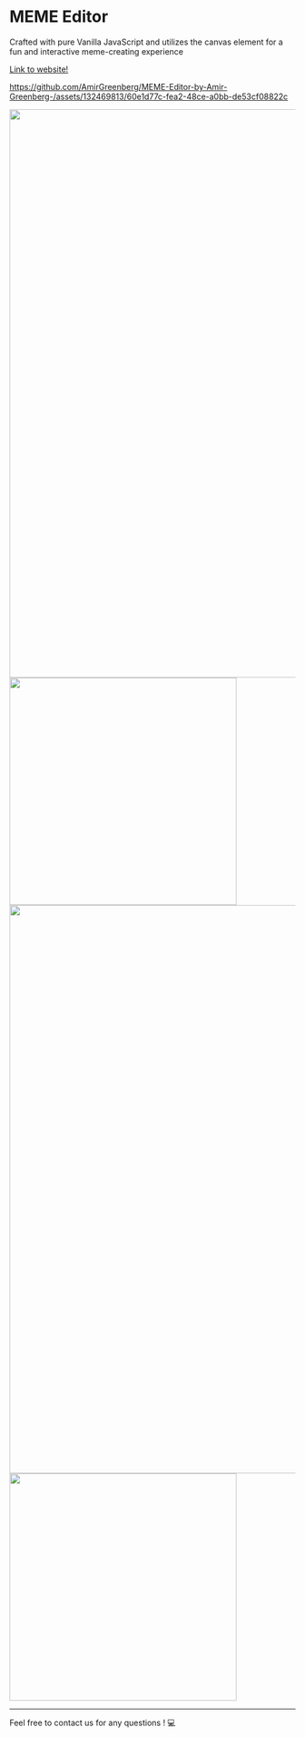 # MEME Editor
Crafted with pure Vanilla JavaScript and utilizes the canvas element for a fun and interactive meme-creating experience

[Link to website!](https://amirgreenberg.github.io/MEME-Editor-by-Amir-Greenberg-/)

https://github.com/AmirGreenberg/MEME-Editor-by-Amir-Greenberg-/assets/132469813/60e1d77c-fea2-48ce-a0bb-de53cf08822c

<div>
<img src="https://res.cloudinary.com/dqjddwtf4/image/upload/v1707041033/meme_generator_screenshot1_tda2hg.png" width="1000px"  /> 
<img src="https://res.cloudinary.com/dqjddwtf4/image/upload/v1707041031/meme_generator_screenshot4_jaivwv.png" width="400px"  /> 
<img src="https://res.cloudinary.com/dqjddwtf4/image/upload/v1707041032/meme_generator_screenshot2_kb06ud.png" width="1000px"  /> 
<img src="https://res.cloudinary.com/dqjddwtf4/image/upload/v1707041031/meme_generator_screenshot3_vndxfd.png" width="400px"  /> 
</div>



---

Feel free to contact us for any questions ! 💻
